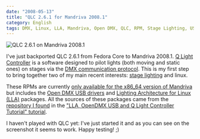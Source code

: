 ```yaml
---
date: "2008-05-13"
title: "QLC 2.6.1 for Mandriva 2008.1"
category: English
tags: DMX, Linux, LLA, Mandriva, Open DMX, QLC, RPM, Stage Lighting, USB
---
```


![QLC 2.6.1 on Mandriva 2008.1]({attach}qlc-261-on-mandriva-20081.png)

I've just backported QLC 2.6.1 from Fedora Core to Mandriva 2008.1.
[Q Light Controller](https://qlc.sourceforge.net) is a software designed to pilot
lights (both moving and static ones) on stages via the
[DMX communication protocol](https://en.wikipedia.org/wiki/DMX512-A). This is my
first step to bring together two of my main recent interests:
[stage lighting](https://en.wikipedia.org/wiki/Stage_lighting) and linux.

These RPMs are currently
[only available for the x86_64 version of Mandriva](https://github.com/kdeldycke/mandriva-specs)
but includes the
[Open DMX USB drivers](https://www.erwinrol.com/index.php?opensource/dmxusb.php)
and
[Lighting Architecture for Linux (LLA)](https://www.nomis52.net/?section=projects&sect2=lla&page=llaintro)
packages. All the sources of these packages came from the
[repository I found](https://rpms.netmindz.net/FC6/) in the
["LLA, OpenDMX USB and Q Light Controller Tutorial" tutorial](https://opendmx.net/index.php/LLA,_OpenDMX_USB_and_Q_Light_Controller_Tutorial).

I haven't played with QLC yet: I've just started it and as you can see on the
screenshot it seems to work. Happy testing! ;)
